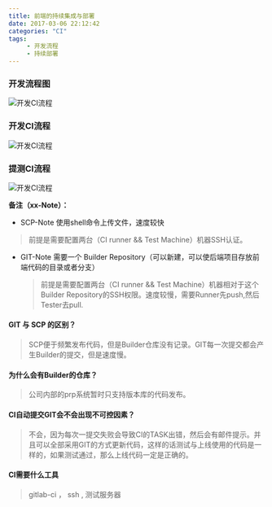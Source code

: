 ```yaml
---
title: 前端的持续集成与部署
date: 2017-03-06 22:12:42
categories: "CI" 
tags:
     - 开发流程
     - 持续部署
---
```


### 开发流程图
![开发CI流程](https://www.fudoor.net/img/3.png)

<!--more-->

### 开发CI流程
![开发CI流程](https://www.fudoor.net/img/1.png)

### 提测CI流程
![开发CI流程](https://www.fudoor.net/img/2.png)


**备注（xx-Note）：**

* SCP-Note 使用shell命令上传文件，速度较快
> 前提是需要配置两台（CI runner && Test Machine）机器SSH认证。

* GIT-Note 需要一个 Builder Repository（可以新建，可以使后端项目存放前端代码的目录或者分支）

  > 前提是需要配置两台（CI runner && Test Machine）机器相对于这个Builder Repository的SSH权限。速度较慢，需要Runner先push,然后Tester去pull.

#### GIT  与 SCP 的区别？
> SCP便于频繁发布代码，但是Builder仓库没有记录。GIT每一次提交都会产生Builder的提交，但是速度慢。

#### 为什么会有Builder的仓库？
> 公司内部的prp系统暂时只支持版本库的代码发布。

#### CI自动提交GIT会不会出现不可控因素？
> 不会，因为每次一提交失败会导致CI的TASK出错，然后会有邮件提示。并且可以全部采用GIT的方式更新代码，这样的话测试与上线使用的代码是一样的，如果测试通过，那么上线代码一定是正确的。

#### CI需要什么工具
> gitlab-ci ， ssh , 测试服务器

